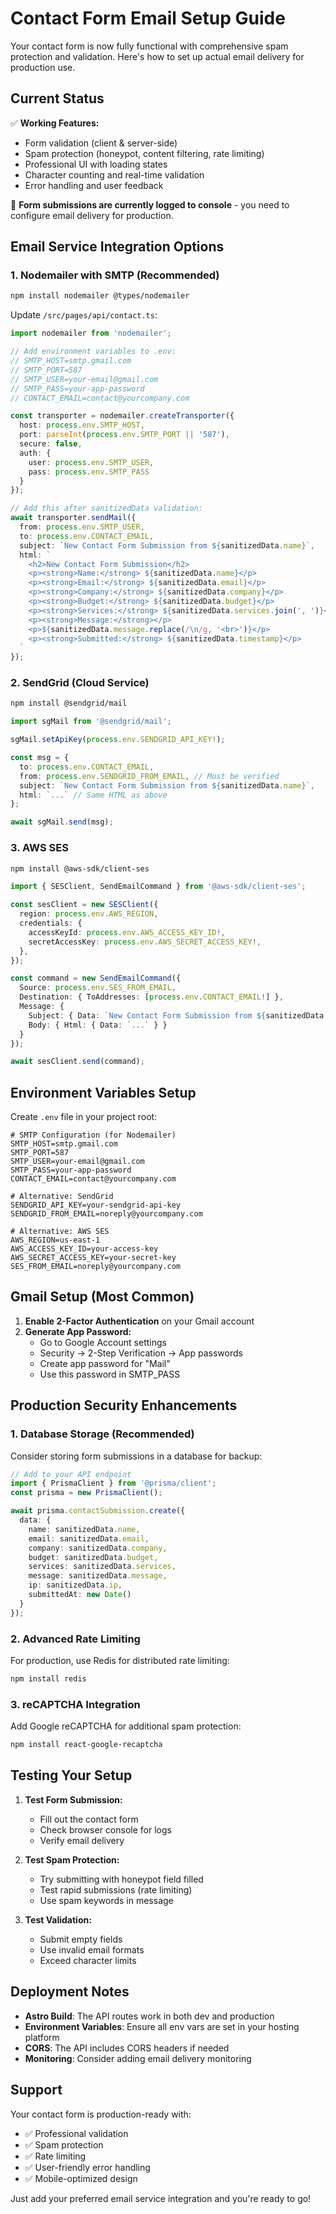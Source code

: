 # Contact Form Email Setup Guide

Your contact form is now fully functional with comprehensive spam protection and validation. Here's how to set up actual email delivery for production use.

## Current Status

✅ **Working Features:**
- Form validation (client & server-side)
- Spam protection (honeypot, content filtering, rate limiting)
- Professional UI with loading states
- Character counting and real-time validation
- Error handling and user feedback

📝 **Form submissions are currently logged to console** - you need to configure email delivery for production.

## Email Service Integration Options

### 1. Nodemailer with SMTP (Recommended)

```bash
npm install nodemailer @types/nodemailer
```

Update `/src/pages/api/contact.ts`:

```typescript
import nodemailer from 'nodemailer';

// Add environment variables to .env:
// SMTP_HOST=smtp.gmail.com
// SMTP_PORT=587
// SMTP_USER=your-email@gmail.com
// SMTP_PASS=your-app-password
// CONTACT_EMAIL=contact@yourcompany.com

const transporter = nodemailer.createTransporter({
  host: process.env.SMTP_HOST,
  port: parseInt(process.env.SMTP_PORT || '587'),
  secure: false,
  auth: {
    user: process.env.SMTP_USER,
    pass: process.env.SMTP_PASS
  }
});

// Add this after sanitizedData validation:
await transporter.sendMail({
  from: process.env.SMTP_USER,
  to: process.env.CONTACT_EMAIL,
  subject: `New Contact Form Submission from ${sanitizedData.name}`,
  html: `
    <h2>New Contact Form Submission</h2>
    <p><strong>Name:</strong> ${sanitizedData.name}</p>
    <p><strong>Email:</strong> ${sanitizedData.email}</p>
    <p><strong>Company:</strong> ${sanitizedData.company}</p>
    <p><strong>Budget:</strong> ${sanitizedData.budget}</p>
    <p><strong>Services:</strong> ${sanitizedData.services.join(', ')}</p>
    <p><strong>Message:</strong></p>
    <p>${sanitizedData.message.replace(/\n/g, '<br>')}</p>
    <p><strong>Submitted:</strong> ${sanitizedData.timestamp}</p>
  `
});
```

### 2. SendGrid (Cloud Service)

```bash
npm install @sendgrid/mail
```

```typescript
import sgMail from '@sendgrid/mail';

sgMail.setApiKey(process.env.SENDGRID_API_KEY!);

const msg = {
  to: process.env.CONTACT_EMAIL,
  from: process.env.SENDGRID_FROM_EMAIL, // Must be verified
  subject: `New Contact Form Submission from ${sanitizedData.name}`,
  html: `...` // Same HTML as above
};

await sgMail.send(msg);
```

### 3. AWS SES

```bash
npm install @aws-sdk/client-ses
```

```typescript
import { SESClient, SendEmailCommand } from '@aws-sdk/client-ses';

const sesClient = new SESClient({
  region: process.env.AWS_REGION,
  credentials: {
    accessKeyId: process.env.AWS_ACCESS_KEY_ID!,
    secretAccessKey: process.env.AWS_SECRET_ACCESS_KEY!,
  },
});

const command = new SendEmailCommand({
  Source: process.env.SES_FROM_EMAIL,
  Destination: { ToAddresses: [process.env.CONTACT_EMAIL!] },
  Message: {
    Subject: { Data: `New Contact Form Submission from ${sanitizedData.name}` },
    Body: { Html: { Data: `...` } }
  }
});

await sesClient.send(command);
```

## Environment Variables Setup

Create `.env` file in your project root:

```env
# SMTP Configuration (for Nodemailer)
SMTP_HOST=smtp.gmail.com
SMTP_PORT=587
SMTP_USER=your-email@gmail.com
SMTP_PASS=your-app-password
CONTACT_EMAIL=contact@yourcompany.com

# Alternative: SendGrid
SENDGRID_API_KEY=your-sendgrid-api-key
SENDGRID_FROM_EMAIL=noreply@yourcompany.com

# Alternative: AWS SES
AWS_REGION=us-east-1
AWS_ACCESS_KEY_ID=your-access-key
AWS_SECRET_ACCESS_KEY=your-secret-key
SES_FROM_EMAIL=noreply@yourcompany.com
```

## Gmail Setup (Most Common)

1. **Enable 2-Factor Authentication** on your Gmail account
2. **Generate App Password:**
   - Go to Google Account settings
   - Security → 2-Step Verification → App passwords
   - Create app password for "Mail"
   - Use this password in SMTP_PASS

## Production Security Enhancements

### 1. Database Storage (Recommended)
Consider storing form submissions in a database for backup:

```typescript
// Add to your API endpoint
import { PrismaClient } from '@prisma/client';
const prisma = new PrismaClient();

await prisma.contactSubmission.create({
  data: {
    name: sanitizedData.name,
    email: sanitizedData.email,
    company: sanitizedData.company,
    budget: sanitizedData.budget,
    services: sanitizedData.services,
    message: sanitizedData.message,
    ip: sanitizedData.ip,
    submittedAt: new Date()
  }
});
```

### 2. Advanced Rate Limiting
For production, use Redis for distributed rate limiting:

```bash
npm install redis
```

### 3. reCAPTCHA Integration
Add Google reCAPTCHA for additional spam protection:

```bash
npm install react-google-recaptcha
```

## Testing Your Setup

1. **Test Form Submission:**
   - Fill out the contact form
   - Check browser console for logs
   - Verify email delivery

2. **Test Spam Protection:**
   - Try submitting with honeypot field filled
   - Test rapid submissions (rate limiting)
   - Use spam keywords in message

3. **Test Validation:**
   - Submit empty fields
   - Use invalid email formats
   - Exceed character limits

## Deployment Notes

- **Astro Build**: The API routes work in both dev and production
- **Environment Variables**: Ensure all env vars are set in your hosting platform
- **CORS**: The API includes CORS headers if needed
- **Monitoring**: Consider adding email delivery monitoring

## Support

Your contact form is production-ready with:
- ✅ Professional validation
- ✅ Spam protection
- ✅ Rate limiting
- ✅ User-friendly error handling
- ✅ Mobile-optimized design

Just add your preferred email service integration and you're ready to go!
